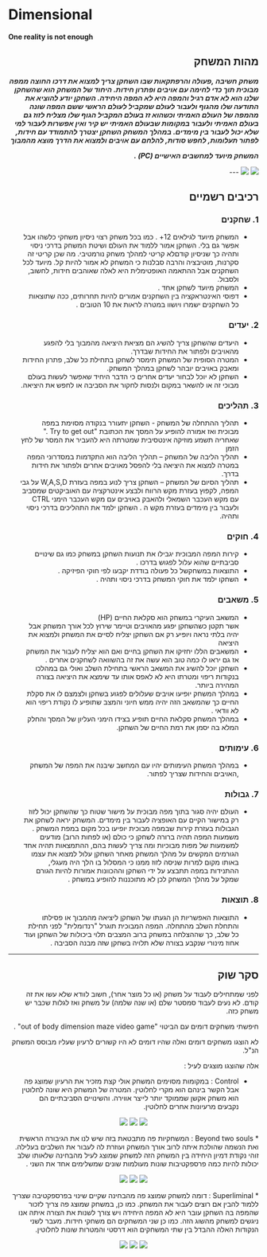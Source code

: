# Dimensional

**One reality is not enough**

<div dir='rtl' lang='he'>

 ## מהות המשחק

***משחק חשיבה ,פעולה והרפתקאות שבו השחקן צריך למצוא את דרכו החוצה ממפה מבוכית תוך כדי לחימה עם אויבים ופתרון חידות. היחוד של המשחק הוא שהשחקן שלנו הוא לא אדם רגיל והמפה היא לא המפה היחידה. השחקן יודע להוציא את התודעה שלו מהגוף ולעבור לעולם שמקביל לעולם הראשי ששם המפה שונה מהמפה של העולם האמיתי וכשהוא זז בעולם המקביל הגוף שלו מצליח לזוז גם בעולם האמיתי ולעבור במקומות שבעולם האמיתי יש קיר ואין אפשרות לעבור למי שלא יכול לעבור בין מימדים. במהלך המשחק השחקן יצטרך להתמודד עם חידות, לפתור תעלומות, לחפש סודות, להלחם עם אויבים ולמצוא את הדרך מוצא מהמבוך***

 ***המשחק מיועד למחשבים האישיים (PC) .***

   <img src="https://github.com/V-LGame/Dimensional/blob/main/Media/Main1.jpg" />
   <img src="https://raw.githubusercontent.com/V-LGame/Dimensional/main/Media/Other.jpg" />
---


## רכיבים רשמיים

### 1. שחקנים

* המשחק מיועד לגילאים 12+ . כמו בכל משחק רצוי ניסיון משחקי כלשהו אבל אפשר גם בלי. השחקן אמור ללמוד את העולם ושיטת המשחק בדרכי ניסוי ותהיה כך שניסיון קודםלא קריטי למהלך משחק נורמטיבי. מה שכן קריטי זה סקרנות, מוטיבציה והרבה סבלנות כי המשחק לא אמור להיות קל. מיועד לכל השחקנים אבל ההתאמה האופטימלית היא לאלה שאוהבים חידות, לחשוב, ולסבול.
* המשחק מיועד לשחקן אחד .
* דפוסי האינטראקציה בין השחקנים אמורים להיות תחרותים, ככה שתוצאות כל השחקנים ישמרו ויושוו במטרה לראות את 10 הטובים .

### 2. יעדים

* היעדים שהשחקן צריך להשיג הם מציאת היציאה מהמבוך בלי להפגע מהאויבים ולפתור את החידות שבדרך.
* המטרה הסופית של המשחק תימסר לשחקן בתחילת כל שלב, פתרון החידות ומאבק באויבים יובהר לשחקן במהלך המשחק.
* השחקן לא יוכל לבחור יעדים אחרים כי הדבר היחיד שאפשר לעשות בעולם מבוכי זה או להשאר במקום ולנסות לחקור את הסביבה או לחפש את היציאה.

### 3. תהליכים

*  תהליך ההתחלה של המשחק - השחקן יתעורר בנקודה מסוימת במפה מבוכית ואז אמורה להופיע על המסך את הכתובת "Try to get out ." 
 שאחריה תשמע מוזיקה אינטסיבית שמטרתה היא להעביר את המסר של לחץ הזמן 
* תהליך הליבה של המשחק – תהליך הליבה הוא התקדמות במסדרוני המפה במטרה למצוא את היציאה בלי להפסל מאויבים אחרים ולפתור את חידות בדרך.
*   תהליך הסיום של המשחק – השחקן צריך לנוע במפה בעזרת W,A,S,D
   על גבי המפה, לקפוץ בעזרת מקש הרווח ולבצע אינטרקציה עם האוביקטים שמסביב עם מקש העכבר השמאלי ולהאבק באויבים עם מקש העכבר הימני 
   CTRL ולעבור בין מימדים בעזרת מקש ה  . 
  השחקן ילמד את התהליכים בדרכי ניסוי ותהיה.

### 4. חוקים

* קירות המפה המבוכית יגבילו את תנועות השחקן במשחק כמו גם שינויים סביבתיים שהוא עלול לפגוש בדרכו .
* התוצאות במשחקשל כל פעולה בודדת יקבעו לפי חוקי הפיזיקה .
* השחקו ילמד את חוקי המשחק בדרכי ניסוי ותהיה .


### 5. משאבים

* המשאב העיקרי במשחק הוא סקלאת החיים (HP)  
 אשר תקטן כשהשחקן יפגע מהאויבים וטיימר שירוץ לכל אורך המשחק אבל יהיה בלתי נראה ויופיע רק אם השחקן יצליח לסיים את המשחק ולמצוא את היציאה
* המשאבים הללו יחזיקו את השחקן בחיים ואם הוא יצליח לעבור את המשחק אז גם יראו לו כמה טוב הוא עשה את זה בהשוואה לשחקנים אחרים .
*  השחקן יוכל להשיג את המשאב הראשי בתחילת השלב ואולי גם במהלכו בנקודות ריפוי ומטרתו היא לא לאפס אותו עד שימצא את היציאה בצורה המהירה ביותר.
* במהלך המשחק יופיעו אויבים שעלולים לפגוע בשחקן ולצמצם לו את סקלת החיים כך שהמשאב הזה יהיה ממש חיוני והמצב שתופיע לו נקודת ריפוי הוא לא וודאי .
* במהלך המשחק סקלאת החיים תופיע בצידו הימני העליון של המסך והחלק המלא בה יסמן את רמת החיים של השחקן.

### 6. עימותים

* במהלך המשחק העימותים יהיו עם המחשב שיבנה את המפה של המשחק ,האויבים והחידות שצריך לפתור.


### 7. גבולות 

* העולם יהיה סגור בתוך מפה מבוכית על מישור שטוח כך שהשחקן יכול לזוז רק במישור הקיים עם האופציה לעבור בין מימדים.
 המשחק יראה לשחקן את הגבולות בעזרת קירות שבמפה מבוכית יופיעו בכל מקום במפת המשחק .
  משמעות המפה תהיה ברורה לשחקן כי כולם (או לפחות הרוב) מודעים למשמעות של מפות מבוכיות ומה צריך לעשות בהם, ההתמצאות תהיה אחד הגורמים המקשים על מהלך המשחק מאחר השחקן עלול למצוא את עצמו באותו מקום למרות שניסה לזוז ממנו כי המסלול בו הלך היה מעגלי, ההתנידות במפה תתבצע על ידי השחקן וההכוונות אמורות להיות הגורם שמקל על מהלך המשחק לכן לא מתוכננות להופיע במשחק .

### 8. תוצאות

* התוצאות האפשריות הן הגעתו של השחקן ליציאה מהמבוך או פסילתו והתחלת השלב מהתחלה.
 המפה המבוכית תוגרל "רנדומלית" לפני תחילת כל שלב, כך שההצלחה במשחק ברוב המצבים תלוי ביכולות של השחקן ועוד אחוז מינורי שנקבע בצורה שלא תלויה בשחקן שזה מבנה הסביבה .

---

## סקר שוק

לפני שמתחילים לעבוד על משחק (או כל מוצר אחר), חשוב לוודא שלא עשו את זה קודם. לא נעים לעבוד סמסטר שלם (או שנה שלמה) על משחק ואז לגלות שכבר יש משחק כזה. 

חיפשתי משחקים דומים עם הביטוי "out of body dimension maze video game" .

לא הוצגו משחקים דומים ואלה שהיו דומים לא היו קשורים לרעיון שעליו מבוסס המשחק הנ"ל.

אלה שהוצגו מוצגים לעיל :

* Сontrol :
  במקומות מסוימים המשחק אולי קצת מזכיר את הרעיון שמוצג פה אבל הקשר בינהם הוא מקרי לחלוטין. המטרה של המשחק היא שונה לחלוטין הוא משחק אקשן שממוקד יותר לייצר אווירה. והשינויים הסביבתיים הם נקבעים מרעיונות אחרים לחלוטין.
 
 <p align="center">
   <img src="https://github.com/V-LGame/Dimensional/blob/main/Media/Control.jpg" />
   <img src="https://github.com/V-LGame/Dimensional/blob/main/Media/ControlGAMEPLAY11.jpg" />
   <img src="https://raw.githubusercontent.com/V-LGame/Dimensional/main/Media/ControlGAMEPLAY1111.webp" />
 </p>
 * Beyond two souls :
   המשחקיות פה מתבטאת בזה שיש לנו את הגיבורה הראשית ואת הנשמה שהולכת איתה לרוב אורך המשחק ועוזרת לה לעבור את השלבים בעלילה. זוהי נקודת דמיון היחידה בין המשחק הזה למשחק שמוצג לעיל מהבחינה שלאותו שלב יכולות להיות כמה פרספקטיבות שונות מעולמות שונים שמשלימים אחד את השני .
  <p align="center">
   <img src="https://github.com/V-LGame/Dimensional/blob/main/Media/Beyond2S.jpg" />
   <img src="https://github.com/V-LGame/Dimensional/blob/main/Media/Beyond2SGAMEPLAY1.jpg" />
   <img src="https://github.com/V-LGame/Dimensional/blob/main/Media/Beyond2SGAMEPLAY11111.jpg" />
 </p>
 * Superliminal :
 דומה למשחק שמוצג פה מהבחינה שקיים שינוי בפרספקטיבה שצריך ללמוד להבין אם רוצים לעבור את המשחק. כמו כן, במשחק שמוצג פה צריך לזכור שהמפה בה השחקן עובר היא לא המפה היחידה ויש צורך לשנות את הצורה איתה אנו ניגשים למשחק מהשוג הזה. כמו כן שני המשחקים הם משחקי חידות. מעבר לשני הנקודות האלה ההבדל בין שתי המשחקים הוא דרסטי והמטרות שונות לחלוטין.
 <p align="center">
   <img src="https://github.com/V-LGame/Dimensional/blob/main/Media/Superliminal.jpg" />
   <img src="https://raw.githubusercontent.com/V-LGame/Dimensional/main/Media/SuperliminalGAMEPLAY1.webp" />
   <img src="https://github.com/V-LGame/Dimensional/blob/main/Media/SuperliminalGAMEPLAY1.1.jpg" />
 </p>

</div>






